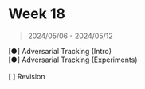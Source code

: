 # Week 18

> 2024/05/06 - 2024/05/12

[●] Adversarial Tracking (Intro)  
[●] Adversarial Tracking (Experiments)  
<br />
[&nbsp;] Revision  
